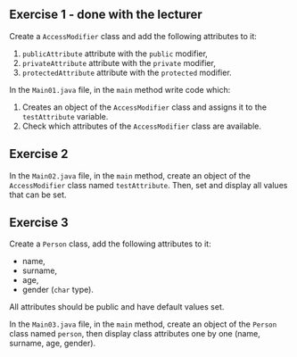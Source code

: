 ## Exercise 1 - done with the lecturer

Create a `AccessModifier` class and add the following attributes to it:

1. `publicAttribute` attribute with the `public` modifier,
2. `privateAttribute` attribute with the `private` modifier,
3. `protectedAttribute` attribute with the `protected` modifier.

In the `Main01.java` file, in the `main` method write code which:

1. Creates an object of the `AccessModifier` class and assigns it to the `testAttribute` variable.
2. Check which attributes of the `AccessModifier` class are available.



## Exercise 2

In the `Main02.java` file, in the `main` method, create an object of the `AccessModifier` class named `testAttribute`.
Then, set and display all values that can be set.



## Exercise 3

Create a `Person` class, add the following attributes to it:
- name,
- surname,
- age,
- gender (`char` type).

All attributes should be public and have default values set.

In the `Main03.java` file, in the `main` method, create an object of the `Person` class named `person`, then display class attributes one by one (name, surname, age, gender).
